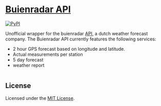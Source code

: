 # [Buienradar API](https://www.buienradar.nl/)

[![PyPI](https://img.shields.io/pypi/v/buienradar-api.svg)](https://pypi.org/project/buienradar-api/)

Unofficial wrapper for the buienradar [API](https://www.buienradar.nl/overbuienradar/gratis-weerdata), a dutch weather forecast company. The Buienradar API currently features the following services:

- 2 hour GPS forecast based on longitude and latitude.
- Actual measurements per station
- 5 day forecast
- weather report

```python


```

## License

Licensed under the [MIT License](LICENSE).